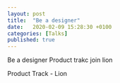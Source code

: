 ```yaml
---
layout: post
title:  "Be a designer"
date:   2020-02-09 15:28:30 +0100
categories: [Talks]
published: true
---
```


Be a designer
Product trakc
join lion

Product Track - Lion